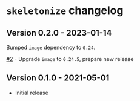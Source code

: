 # `skeletonize` changelog

## Version 0.2.0 - 2023-01-14
Bumped `image` dependency to `0.24`.

[#2][2] - Upgrade `image` to `0.24.5`, prepare new release

## Version 0.1.0 - 2021-05-01
- Initial release

[2]: https://github.com/okaneco/skeletonize/pull/2
